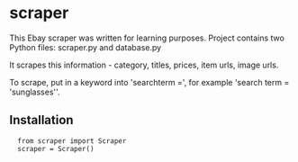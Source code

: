 # scraper

This Ebay scraper was written for learning purposes.
Project contains two Python files: scraper.py and database.py

It scrapes this information - category, titles, prices, item urls, image urls.

To scrape, put in a keyword into 'searchterm =', for example 'search term = 'sunglasses''.

## Installation
```!pip install git+https://github.com/dovele/scraper
  from scraper import Scraper
  scraper = Scraper()
```
